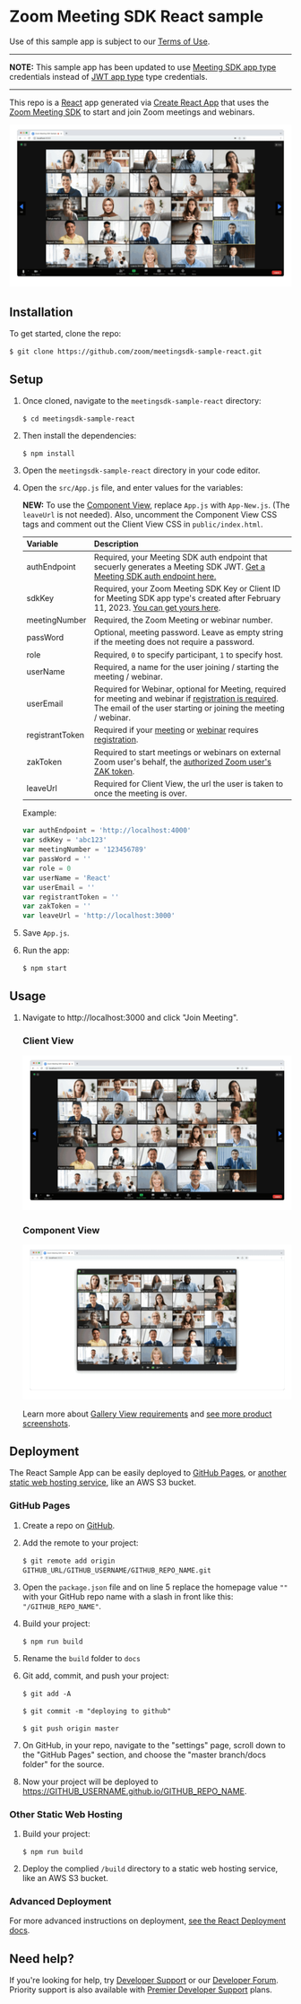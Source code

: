 # Zoom Meeting SDK React sample

Use of this sample app is subject to our [Terms of Use](https://explore.zoom.us/en/legal/zoom-api-license-and-tou/).

---

**NOTE:** This sample app has been updated to use [Meeting SDK app type](https://developers.zoom.us/docs/meeting-sdk/create/) credentials instead of [JWT app type](https://developers.zoom.us/docs/platform/build/jwt-app/) type credentials.

---

This repo is a [React](https://reactjs.org/) app generated via [Create React App](https://github.com/facebook/create-react-app) that uses the [Zoom Meeting SDK](https://developers.zoom.us/docs/meeting-sdk/web/) to start and join Zoom meetings and webinars.

![Zoom Meeting SDK Client View](/public/images/meetingsdk-web-client-view.gif)

## Installation

To get started, clone the repo:

`$ git clone https://github.com/zoom/meetingsdk-sample-react.git`

## Setup

1. Once cloned, navigate to the `meetingsdk-sample-react` directory:

   `$ cd meetingsdk-sample-react`

1. Then install the dependencies:

   `$ npm install`

1. Open the `meetingsdk-sample-react` directory in your code editor.

1. Open the `src/App.js` file, and enter values for the variables:

   **NEW:** To use the [Component View](https://developers.zoom.us/docs/meeting-sdk/web/component-view/), replace `App.js` with `App-New.js`. (The `leaveUrl` is not needed). Also, uncomment the Component View CSS tags and comment out the Client View CSS in `public/index.html`.

   | Variable                   | Description |
   | -----------------------|-------------|
   | authEndpoint          | Required, your Meeting SDK auth endpoint that secuerly generates a Meeting SDK JWT. [Get a Meeting SDK auth endpoint here.](https://github.com/zoom/meetingsdk-sample-signature-node.js) |
   | sdkKey                   | Required, your Zoom Meeting SDK Key or Client ID for Meeting SDK app type's created after February 11, 2023. [You can get yours here](https://developers.zoom.us/docs/meeting-sdk/developer-accounts/#get-meeting-sdk-credentials). |
   | meetingNumber                   | Required, the Zoom Meeting or webinar number. |
   | passWord                   | Optional, meeting password. Leave as empty string if the meeting does not require a password. |
   | role                   | Required, `0` to specify participant, `1` to specify host. |
   | userName                   | Required, a name for the user joining / starting the meeting / webinar. |
   | userEmail                   | Required for Webinar, optional for Meeting, required for meeting and webinar if [registration is required](https://support.zoom.us/hc/en-us/articles/360054446052-Managing-meeting-and-webinar-registration). The email of the user starting or joining the meeting / webinar. |
   | registrantToken            | Required if your [meeting](https://developers.zoom.us/docs/meeting-sdk/web/client-view/meetings/#join-meeting-with-registration-required) or [webinar](https://developers.zoom.us/docs/meeting-sdk/web/client-view/webinars/#join-webinar-with-registration-required) requires [registration](https://support.zoom.us/hc/en-us/articles/360054446052-Managing-meeting-and-webinar-registration). |
   | zakToken            | Required to start meetings or webinars on external Zoom user's behalf, the [authorized Zoom user's ZAK token](https://developers.zoom.us/docs/meeting-sdk/auth/#start-meetings-and-webinars-with-a-zoom-users-zak-token). |
   | leaveUrl                   | Required for Client View, the url the user is taken to once the meeting is over. |

   Example:

   ```js
   var authEndpoint = 'http://localhost:4000'
   var sdkKey = 'abc123'
   var meetingNumber = '123456789'
   var passWord = ''
   var role = 0
   var userName = 'React'
   var userEmail = ''
   var registrantToken = ''
   var zakToken = ''
   var leaveUrl = 'http://localhost:3000'
   ```

1. Save `App.js`.

1. Run the app:

   `$ npm start`

## Usage

1. Navigate to http://localhost:3000 and click "Join Meeting".

   ### Client View

   ![Zoom Meeting SDK Client View](/public/images/meetingsdk-web-client-view.gif)

   ### Component View

   ![Zoom Meeting SDK Component View](/public/images/meetingsdk-web-component-view.gif)

   Learn more about [Gallery View requirements](https://developers.zoom.us/docs/meeting-sdk/web/gallery-view/) and [see more product screenshots](https://developers.zoom.us/docs/meeting-sdk/web/gallery-view/#how-views-look-with-and-without-sharedarraybuffer).

## Deployment

The React Sample App can be easily deployed to [GitHub Pages](#github-pages), or [another static web hosting service](#other-static-web-hosting), like an AWS S3 bucket.

### GitHub Pages

1. Create a repo on [GitHub](https://github.com).

1. Add the remote to your project:

   `$ git remote add origin GITHUB_URL/GITHUB_USERNAME/GITHUB_REPO_NAME.git`

1. Open the `package.json` file and on line 5 replace the homepage value `""` with your GitHub repo name with a slash in front like this: `"/GITHUB_REPO_NAME"`.

1. Build your project:

   `$ npm run build`

1. Rename the `build` folder to `docs`

1. Git add, commit, and push your project:

   `$ git add -A`

   `$ git commit -m "deploying to github"`

   `$ git push origin master`

1. On GitHub, in your repo, navigate to the "settings" page, scroll down to the "GitHub Pages" section, and choose the "master branch/docs folder" for the source.

1. Now your project will be deployed to https://GITHUB_USERNAME.github.io/GITHUB_REPO_NAME.

### Other Static Web Hosting

1. Build your project:

   `$ npm run build`

1. Deploy the complied `/build` directory to a static web hosting service, like an AWS S3 bucket.

### Advanced Deployment

For more advanced instructions on deployment, [see the React Deployment docs](https://create-react-app.dev/docs/deployment/).

## Need help?

If you're looking for help, try [Developer Support](https://devsupport.zoom.us) or our [Developer Forum](https://devforum.zoom.us). Priority support is also available with [Premier Developer Support](https://explore.zoom.us/docs/en-us/developer-support-plans.html) plans.
